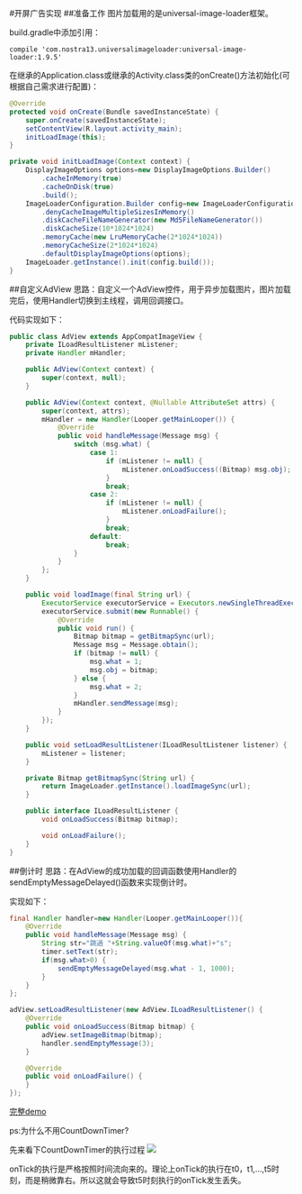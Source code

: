 ﻿#开屏广告实现
##准备工作
图片加载用的是universal-image-loader框架。

build.gradle中添加引用：

```
compile 'com.nostra13.universalimageloader:universal-image-loader:1.9.5'
```

在继承的Application.class或继承的Activity.class类的onCreate()方法初始化(可根据自己需求进行配置)：

```java
@Override
protected void onCreate(Bundle savedInstanceState) {
    super.onCreate(savedInstanceState);
    setContentView(R.layout.activity_main);
    initLoadImage(this);
}

private void initLoadImage(Context context) {
    DisplayImageOptions options=new DisplayImageOptions.Builder()
        .cacheInMemory(true)
        .cacheOnDisk(true)
        .build();
    ImageLoaderConfiguration.Builder config=new ImageLoaderConfiguration.Builder(context)
        .denyCacheImageMultipleSizesInMemory()
        .diskCacheFileNameGenerator(new Md5FileNameGenerator())
        .diskCacheSize(10*1024*1024)
        .memoryCache(new LruMemoryCache(2*1024*1024))
        .memoryCacheSize(2*1024*1024)
        .defaultDisplayImageOptions(options);
    ImageLoader.getInstance().init(config.build());
}
```

##自定义AdView
思路：自定义一个AdView控件，用于异步加载图片，图片加载完后，使用Handler切换到主线程，调用回调接口。

代码实现如下：

```java
public class AdView extends AppCompatImageView {
    private ILoadResultListener mListener;
    private Handler mHandler;

    public AdView(Context context) {
        super(context, null);
    }

    public AdView(Context context, @Nullable AttributeSet attrs) {
        super(context, attrs);
        mHandler = new Handler(Looper.getMainLooper()) {
            @Override
            public void handleMessage(Message msg) {
                switch (msg.what) {
                    case 1:
                        if (mListener != null) {
                            mListener.onLoadSuccess((Bitmap) msg.obj);
                        }
                        break;
                    case 2:
                        if (mListener != null) {
                            mListener.onLoadFailure();
                        }
                        break;
                    default:
                        break;
                }
            }
        };
    }

    public void loadImage(final String url) {
        ExecutorService executorService = Executors.newSingleThreadExecutor();
        executorService.submit(new Runnable() {
            @Override
            public void run() {
                Bitmap bitmap = getBitmapSync(url);
                Message msg = Message.obtain();
                if (bitmap != null) {
                    msg.what = 1;
                    msg.obj = bitmap;
                } else {
                    msg.what = 2;
                }
                mHandler.sendMessage(msg);
            }
        });
    }

    public void setLoadResultListener(ILoadResultListener listener) {
        mListener = listener;
    }

    private Bitmap getBitmapSync(String url) {
        return ImageLoader.getInstance().loadImageSync(url);
    }

    public interface ILoadResultListener {
        void onLoadSuccess(Bitmap bitmap);

        void onLoadFailure();
    }
}
```

##倒计时
思路：在AdView的成功加载的回调函数使用Handler的sendEmptyMessageDelayed()函数来实现倒计时。

实现如下：

```java
final Handler handler=new Handler(Looper.getMainLooper()){
    @Override
    public void handleMessage(Message msg) {
        String str="跳過 "+String.valueOf(msg.what)+"s";
        timer.setText(str);
        if(msg.what>0) {
            sendEmptyMessageDelayed(msg.what - 1, 1000);
        }
    }
};

adView.setLoadResultListener(new AdView.ILoadResultListener() {
    @Override
    public void onLoadSuccess(Bitmap bitmap) {
        adView.setImageBitmap(bitmap);
        handler.sendEmptyMessage(3);
    }

    @Override
    public void onLoadFailure() {
    }
});
```

<a href="https://github.com/wslaimin/AdView.git">完整demo</a>

ps:为什么不用CountDownTimer?

先来看下CountDownTimer的执行过程
![](https://www.github.com/wslaimin/blog/raw/master/pics/CountDownTimer.png)

onTick的执行是严格按照时间流向来的。理论上onTick的执行在t0，t1,...,t5时刻，而是稍微靠右。所以这就会导致t5时刻执行的onTick发生丢失。


